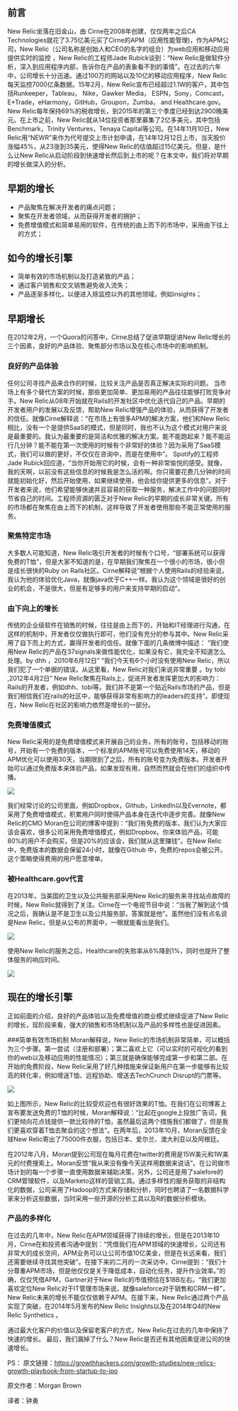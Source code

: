 ## 前言
New Relic坐落在旧金山，由 Cirne在2008年创建，仅仅两年之后CA Technologies就花了3.75亿美元买了Cirne的APM（应用性能管理)，作为APM公司，New Relic（公司名称是创始人和CEO的名字的组合）为web应用和移动应用提供实时的监控 ，New Relic的工程师Jade Rubick谈到：“New Relic是做软件分析，深入到应用程序内部，告诉你在产品的表象看不到的事情”。在过去的六年中，公司增长十分迅速。通过100万的网站以及10亿的移动应用程序，New Relic每天监控7000亿条数据。15年2月，New Relic宣布已经超过1.1W的客户，其中包括Runkeeper，Tableau， Nike，Gawker Media， ESPN，Sony，Comcast，E*Trade，eHarmony，GitHub，Groupon，Zumba， and Healthcare.gov。New Relic每年保持69%的税收增长，到2015年的第三个季度已经到达2900晚美元。在上市之前，New Relic就从14位投资者那里募集了2亿多美元，其中包括Benchmark，Trinity Ventures，Tenaya Capital等公司。在14年11月10日，New Relic用“NEWR”来作为代号提交上市计划申请，在14年12月12日上市，当天股价涨幅45%，从23涨到35美元，使得New Relic的估值超过15亿美元。但是，是什么让New Relic从启动阶段到快速增长然后到上市的呢？在本文中，我们将对早期的增长做深入的分析。

## 早期的增长
+ 产品聚焦在解决开发者的痛点问题；
+ 聚焦在开发者领域，从而获得开发者的拥护；
+ 免费增值模式和简单易用的软件，在传统的由上而下的市场中，采用由下往上的方式；

## 如今的增长引擎
+ 简单有效的市场机制以及打造紧致的产品；
+ 通过客户销售和交叉销售避免收入流失；
+ 产品逐渐多样化，以便进入除监控以外的其他领域，例如insights； 

## 早期增长
在2012年2月，一个Quora的问答中，Cirne总结了促进早期促进New Relic增长的三个因素，良好的产品体验、聚焦部分市场以及在核心市场中的影响机制。

### 良好的产品体验
任何公司寻找产品来合作的时候，比较关注产品是否真正解决实际的问题。 当市场上有多个替代方案的时候，那些更加简单、更加易用的产品往往能够打败竞争对手。New Relic从08年开始就在Rails的开发社区中优化迭代自己的产品。早期的开发者用户的发展以及反馈，帮助New Relic增强产品的体验，从而获得了开发者的信任。就像Cirne解释说：“在市场上有很多APM的解决方案，他们和New Relic相比，没有一个是提供SaaS的模式，但是同时，我也不认为这个模式对用户来说是最重要的。我认为最重要的是简洁和优雅的解决方案。能不能跑起来？能不能运行几分钟？能不能在第一次使用的时候有个非常好的体验？因为采用了SaaS模式，我们可以做的更好，不仅仅在咨询中，而是在使用中”。
Spotify的工程师Jade Rubick回应道，“当你开始用它的时候，会有一种非常愉悦的感受。就像，我的天啊，以前没有这些信息的时候我是怎么活的啊。你只需要花费几分钟的时间就能初始化好，然后开始使用，如果继续使用，他会给你提供更多的信息”。对于开发者来说，他们希望能够快速并且容易的获取一种服务，解决工作中的问题同时节省自己的时间。工程师资源的匮乏对于New Relic的早期的成长非常关键。所有的市场都在聚焦在由上而下的机制，这样导致了开发者使用那些不能正常使用的服务。

### 聚焦特定市场
大多数人可能知道，New Relic吸引开发者的时候有个口号，“部署系统可以获得免费的T恤”，但是大家不知道的是，在早期我们聚焦在一个很小的市场，很小但是成长很快的Ruby on Rails社区。Cirne解释说“根据个人使用Rails的经验来说，我认为他的体验优化Java，就像java优于C++一样。我认为这个领域是很好的创业的机会，不是很大，但是有足够多的用户来支持早期的启动”。 


### 由下向上的增长
传统的企业级软件在销售的时候，往往是由上而下的，开始和IT经理进行沟通，在这样的机制中，开发者仅仅做执行即可，他们没有充分的参与其中。New Relic采用了自下而上的方式，赢得开发者的信任。就像下面的几条微博中描述：
“我们使用New Relic的产品在37signals来做性能优化，如果没有它，我完全不知道怎么处理。by dhh ，2010年6月12日”
“我们今天有6个小时没有使用New Relic，所以我们犯了一个单据的错误。从这里看，New Relic对我们来说非常重要 。by tobi ,2012年4月2日”
New Relic聚焦在Rails上，促进开发者发挥更加大的影响力：Rails的开发者，例如dhh、tobi等。我们并不是第一个贴近Rails市场的产品，但是我们相信我们在rails的社区中，能够获得非常有影响力的leaders的支持”。即使现在，New Relic在社区的影响力依然是增长的一部分。



### 免费增值模式
New Relic采用的是免费增值模式来开展自己的业务，所有的账号，包括移动的账号，开始有一个免费的版本，一个标准的APM账号可以免费使用14天，移动的APM优化可以使用30天，当期限到了之后，所有的账号变为免费版本。开发者开始可以通过免费版本来体验产品，如果发现有用，自然而然就会在他们的组织中传播。

![](http://gh-prod-ruby-images.s3.amazonaws.com/uploads/image/file/96/new-relic-pricing.png)

我们经常讨论的公司里面，例如Dropbox，Github，LinkedIn以及Evernote，都采用了免费增值模式，积累用户同时使得产品本身在迭代中逐步完善。就像New Relic的CMO Moran在公司的博客中提到：“我们有免费的版本，我们认为大家应该会喜欢，很多公司采用免费增值模式，例如Dropbox。你来体验产品，可能80%的用户不会购买，但是20%的应该会，我们就从这里赚钱”。在New Relic中，免费版本的数据会保留24小时，就像在Github 中，免费的repos会被公开。这个策略使得费用的用户愿意埋单。

### 被Healthcare.gov代言
在2013年，当美国的卫生以及公共服务部采用New Relic的服务来寻找站点故障的时候，New Relic就得到了关注。Cirne在一个电视节目中说：“当我了解到这个情况之后，我确认是不是卫生以及公共服务部，答案就是他”。虽然他们没有点名说是New Relic，但是从公布的界面中，一眼就能看出是我们。

![](http://gh-prod-ruby-images.s3.amazonaws.com/uploads/image/file/97/hhsscreen-300x197.jpg)

使用New Relic的服务之后，Healthcare的失败率从6%降到1%，同时也提升了整体服务的响应时间。

![](http://gh-prod-ruby-images.s3.amazonaws.com/uploads/image/file/98/healthcaregov2.jpg)

## 现在的增长引擎

正如前面的介绍，良好的产品体验以及免费增值的商业模式继续促进了New Relic的增长，现阶段来看，强大的销售和市场机制以及产品的多样性也是促进因素。



###简单有效市场机制
Moran解释说，New Relic的市场机制非常简单，可以概括为三个步骤。第一尝试（注册和部署）；第二喜欢上它（可以实时的可视化的看到你的web以及移动应用的性能情况）；第三就是确保能够完成第一步和第二部。在开始的免费阶段，New Relic采用了好几种措施来保证新用户在第一步能够有比较高的转化率，例如增送T恤、远程协助、增送去TechCrunch Disrupt的门票等。

![](http://gh-prod-ruby-images.s3.amazonaws.com/uploads/image/file/100/data-nerd.jpg)

如上图所示，New Relic的比较受欢迎也有很好效果的T恤。在我们在公司博客上宣布要发送免费的T恤的时候，Moran解释说：“比起在google上投放广告词，我们更倾向花点钱提供一款比较帅的T恤，虽然最后这两个措施我们都做了，但是我们更喜欢穿着T恤去聚会的这个想法”。在两年后，2013年10月，Moran反馈在全球New Relic寄出了75000件衣服，包括日本、爱尔兰、澳大利亚以及阿根廷。

在2012年八月，Moran提到公司现在每月花费在twitter的费用是15W美元和1W美元的付费搜索上。Moran反馈“我从来没有像今天这样用数据来说话”。在公司做市场计划的每一个步骤一直使用数据来辅助决策，另外，公司还是用了salefore的CRM管理软件，以及Marketo这样的营销工具。通过多样性的服务获取的非结构化的数据，公司采用了Hadoop的方式来存储和分析，同时也聘请了一名数据科学家来分析这些数据，当时采用一些开源的分析工具以及R的数据分析模块。

### 产品的多样化
在过去的几年中，New Relic在APM领域获得了持续的增长，但是在2013年10月，Cirne在和投资者沟通中提到：“凭借我们在APM领域的快速增长，公司还有非常大的成长空间，APM业务可以让公司市值10亿美金，但是在长远来看，我们还需要继续寻找其他突破”。在接下来的二月的一次采访中，Cirne提到：“我们十分尊重APM市场，但是他仅仅是关于降低成本，自动化任务，提升作业效率。”的确，仅仅凭借APM，Gartner对于New Relic的市值预估在$18B左右。“我们更加喜欢定位New Relic对于IT管理市场来说，就像saleforce对于销售和CRM一样”，New Relic未来的增长不能仅仅依赖于APM。在接下来，New Relic通过两个产品实现了突破，在2014年5月发布的New Relic Insights以及在2014年Q4的New Relic Synthetics 。


通过最大化客户的价值以及保留老客户的方式，New Relic在过去的几年中保持了快速的增长。
最后，我们漏掉了什么？New Relic是否还有其他因素促进公司的快速增长。

PS：
原文链接：https://growthhackers.com/growth-studies/new-relics-growth-playbook-from-startup-to-ipo

原文作者：Morgan Brown

译者：钟勇

